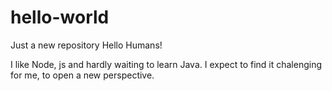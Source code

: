 # hello-world
Just a new repository
Hello Humans!

I like Node, js and hardly waiting to learn Java.
I expect to find it chalenging for me, to open a new perspective.
